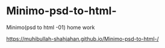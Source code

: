 # Minimo-psd-to-html-
Minimo(psd to html -01) home work


https://muhibullah-shahjahan.github.io/Minimo-psd-to-html-/
